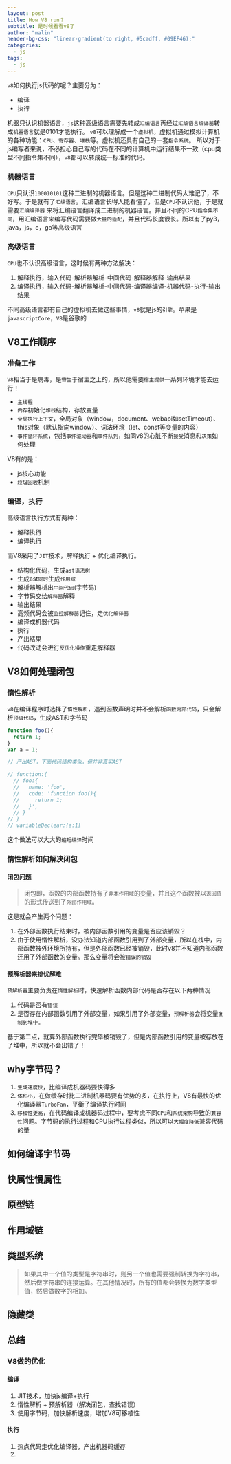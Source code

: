 ```yaml
---
layout: post
title: How V8 run？ 
subtitle: 是时候看看v8了
author: "malin"
header-bg-css: "linear-gradient(to right, #5cadff, #09EF46);"
categories:
  - js
tags:
  - js
---
```


`v8`如何执行js代码的呢？主要分为：

- 编译
- 执行

机器只认识机器语言，`js`这种高级语言需要先转成`汇编语言`再经过`汇编语言编译器`转成`机器语言`就是0101才能执行。
`v8`可以理解成一个`虚拟机`，虚拟机通过模拟计算机的各种功能：`CPU`、`寄存器`、`堆栈`等。虚拟机还具有自己的一套`指令系统`。
所以对于js编写者来说，不必担心自己写的代码在不同的计算机中运行结果不一致（cpu类型不同指令集不同），`v8`都可以转成统一标准的代码。

### 机器语言

`CPU`只认识`100010101`这种二进制的机器语言。但是这种二进制代码太难记了，不好写。于是就有了`汇编语言`。汇编语言长得人能看懂了，但是`CPU`不认识他，于是就需要`汇编编译器`
来将汇编语言翻译成二进制的机器语言。并且不同的CPU`指令集不同`，用汇编语言来编写代码需要做`大量的适配`，并且代码长度很长。所以有了py3，java，js，c，go等高级语言

### 高级语言

`CPU`也不认识高级语言，这时候有两种方法解决：

1. 解释执行，输入代码-解析器解析-中间代码-解释器解释-输出结果
2. 编译执行，输入代码-解析器解析-中间代码-编译器编译-机器代码-执行-输出结果

不同高级语言都有自己的虚拟机去做这些事情，`v8`就是js的`引擎`。苹果是`javascriptCore`，`V8`是谷歌的

## V8工作顺序

### 准备工作

`V8`相当于是病毒，是`寄生`于宿主之上的，所以他需要`宿主提供`一系列环境才能去运行！

- `主线程`
- `内存`初始化`堆栈`结构，存放变量
- `全局执行上下文`，全局对象（window，document、webapi如setTimeout）、this对象（默认指向window）、词法环境（let、const等变量的内容）
- `事件循环系统`，包括`事件驱动器`和`事件队列`，如同v8的心脏不断`接受`消息和`决策`如何处理

V8有的是：

- js核心功能
- `垃圾回收`机制

### 编译，执行 

高级语言执行方式有两种：

- 解释执行
- 编译执行

而V8采用了`JIT`技术，解释执行 + 优化编译执行。

- 结构化代码，生成`ast语法树`
- 生成ast`同时`生成`作用域`
- 解析器解析出`中间代码`(字节码)
- 字节码交给`解释器`解释
- 输出结果
- 高频代码会被`监控解释器`记住，走`优化编译器`
- 编译成机器代码
- 执行
- 产出结果
- 代码改动会进行`反优化操作`重走解释器

## V8如何处理闭包

### 惰性解析

`v8`在编译程序时选择了`惰性解析`，遇到函数声明时并不会解析`函数内部代码`，只会解析`顶级代码`，生成AST和字节码

```js
function foo(){
  return 1;
}
var a = 1;

// 产出AST，下面代码结构类似，但并非真实AST

// function:{
  // foo:{
  //   name: 'foo',
  //   code: 'function foo(){
  //     return 1;
  //   }',
  // }
// }
// variableDeclear:{a:1}
```

这个做法可以大大的`缩短编译`时间  

### 惰性解析如何解决闭包

#### 闭包问题

> 闭包即，函数的内部函数持有了`非本作用域`的变量，并且这个函数被以`返回值`的形式传送到了`外部作用域`。

这是就会产生两个问题：

1. 在外部函数执行结束时，被内部函数引用的变量是否应该销毁？
2. 由于使用惰性解析，没办法知道内部函数引用到了外部变量，所以在栈中，内部函数被外环境所持有，但是外部函数已经被销毁，此时v8并不知道内部函数还用了外部函数的变量。那么变量将会被`错误的销毁`

#### 预解析器来排忧解难

`预解析器`主要负责在`惰性解析`时，快速解析函数内部代码是否存在以下两种情况

1. 代码是否有`错误`
2. 是否存在内部函数引用了外部变量，如果引用了外部变量，`预解析器`会将变量`复制到堆中`。

基于第二点，就算外部函数执行完毕被销毁了，但是内部函数引用的变量被存放在了堆中，所以就不会出错了！

## why字节码？

1. `生成速度快`，比编译成机器码要快得多
2. `体积小`，在做缓存时比二进制机器码要有优势的多，在执行上，V8有最快的优化编译器`TurboFan`，平衡了编译执行时间
3. `移植性更高`，在代码编译成机器码过程中，要考虑不同`CPU`和`系统架构`导致的`兼容性`问题。字节码的执行过程和CPU执行过程类似，所以可以`大幅度降低`兼容代码的量

## 如何编译字节码

## 快属性慢属性

## 原型链

## 作用域链

## 类型系统

> 如果其中一个值的类型是字符串时，则另一个值也需要强制转换为字符串，然后做字符串的连接运算。在其他情况时，所有的值都会转换为数字类型值，然后做数字的相加。

## 隐藏类

## 总结

### V8做的优化

#### 编译

1. JIT技术，加快js编译+执行
2. 惰性解析 + 预解析器（解决闭包，查找错误）
3. 使用字节码，加快解析速度，增加V8可移植性

#### 执行

1. 热点代码走优化编译器，产出机器码缓存
2. 